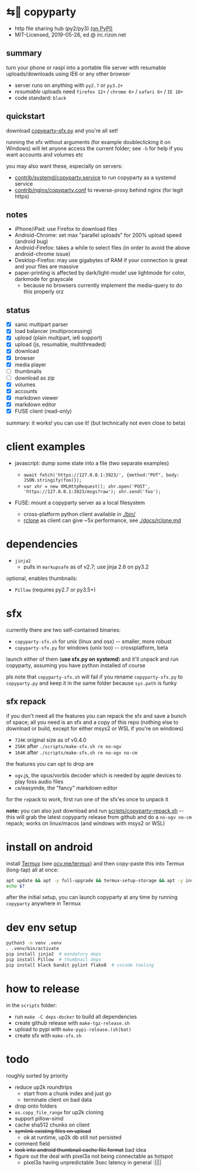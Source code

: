 # ⇆🎉 copyparty

* http file sharing hub (py2/py3) [(on PyPI)](https://pypi.org/project/copyparty/)
* MIT-Licensed, 2019-05-26, ed @ irc.rizon.net


## summary

turn your phone or raspi into a portable file server with resumable uploads/downloads using IE6 or any other browser

* server runs on anything with `py2.7` or `py3.2+`
* *resumable* uploads need `firefox 12+` / `chrome 6+` / `safari 6+` / `IE 10+`
* code standard: `black`


## quickstart

download [copyparty-sfx.py](https://github.com/9001/copyparty/releases/latest/download/copyparty-sfx.py) and you're all set!

running the sfx without arguments (for example doubleclicking it on Windows) will let anyone access the current folder; see `-h` for help if you want accounts and volumes etc

you may also want these, especially on servers:
* [contrib/systemd/copyparty.service](contrib/systemd/copyparty.service) to run copyparty as a systemd service
* [contrib/nginx/copyparty.conf](contrib/nginx/copyparty.conf) to reverse-proxy behind nginx (for legit https)


## notes

* iPhone/iPad: use Firefox to download files
* Android-Chrome: set max "parallel uploads" for 200% upload speed (android bug)
* Android-Firefox: takes a while to select files (in order to avoid the above android-chrome issue)
* Desktop-Firefox: may use gigabytes of RAM if your connection is great and your files are massive
* paper-printing is affected by dark/light-mode! use lightmode for color, darkmode for grayscale
  * because no browsers currently implement the media-query to do this properly orz


## status

* [x] sanic multipart parser
* [x] load balancer (multiprocessing)
* [x] upload (plain multipart, ie6 support)
* [x] upload (js, resumable, multithreaded)
* [x] download
* [x] browser
* [x] media player
* [ ] thumbnails
* [ ] download as zip
* [x] volumes
* [x] accounts
* [x] markdown viewer
* [x] markdown editor
* [x] FUSE client (read-only)

summary: it works! you can use it! (but technically not even close to beta)


# client examples

* javascript: dump some state into a file (two separate examples)
  * `await fetch('https://127.0.0.1:3923/', {method:"PUT", body: JSON.stringify(foo)});`
  * `var xhr = new XMLHttpRequest(); xhr.open('POST', 'https://127.0.0.1:3923/msgs?raw'); xhr.send('foo');`

* FUSE: mount a copyparty server as a local filesystem
  * cross-platform python client available in [./bin/](bin/)
  * [rclone](https://rclone.org/) as client can give ~5x performance, see [./docs/rclone.md](docs/rclone.md)


# dependencies

* `jinja2`
  * pulls in `markupsafe` as of v2.7; use jinja 2.6 on py3.2

optional, enables thumbnails:
* `Pillow` (requires py2.7 or py3.5+)


# sfx

currently there are two self-contained binaries:
* `copyparty-sfx.sh` for unix (linux and osx) -- smaller, more robust
* `copyparty-sfx.py` for windows (unix too) -- crossplatform, beta

launch either of them (**use sfx.py on systemd**) and it'll unpack and run copyparty, assuming you have python installed of course

pls note that `copyparty-sfx.sh` will fail if you rename `copyparty-sfx.py` to `copyparty.py` and keep it in the same folder because `sys.path` is funky


## sfx repack

if you don't need all the features you can repack the sfx and save a bunch of space; all you need is an sfx and a copy of this repo (nothing else to download or build, except for either msys2 or WSL if you're on windows)
* `724K` original size as of v0.4.0
* `256K` after `./scripts/make-sfx.sh re no-ogv`
* `164K` after `./scripts/make-sfx.sh re no-ogv no-cm`

the features you can opt to drop are
* `ogv`.js, the opus/vorbis decoder which is needed by apple devices to play foss audio files
* `cm`/easymde, the "fancy" markdown editor

for the `re`pack to work, first run one of the sfx'es once to unpack it

**note:** you can also just download and run [scripts/copyparty-repack.sh](scripts/copyparty-repack.sh) -- this will grab the latest copyparty release from github and do a `no-ogv no-cm` repack; works on linux/macos (and windows with msys2 or WSL)


# install on android

install [Termux](https://termux.com/) (see [ocv.me/termux](https://ocv.me/termux/)) and then copy-paste this into Termux (long-tap) all at once:
```sh
apt update && apt -y full-upgrade && termux-setup-storage && apt -y install python && python -m ensurepip && python -m pip install -U copyparty
echo $?
```

after the initial setup, you can launch copyparty at any time by running `copyparty` anywhere in Termux


# dev env setup

```sh
python3 -m venv .venv
. .venv/bin/activate
pip install jinja2  # mandatory deps
pip install Pillow  # thumbnail deps
pip install black bandit pylint flake8  # vscode tooling
```


# how to release

in the `scripts` folder:

* run `make -C deps-docker` to build all dependencies
* create github release with `make-tgz-release.sh`
* upload to pypi with `make-pypi-release.(sh|bat)`
* create sfx with `make-sfx.sh`


# todo

roughly sorted by priority

* reduce up2k roundtrips
  * start from a chunk index and just go
  * terminate client on bad data
* drop onto folders
* `os.copy_file_range` for up2k cloning
* support pillow-simd
* cache sha512 chunks on client
* ~~symlink existing files on upload~~
  * ok at runtime, up2k db still not persisted
* comment field
* ~~look into android thumbnail cache file format~~ bad idea
* figure out the deal with pixel3a not being connectable as hotspot
  * pixel3a having unpredictable 3sec latency in general :||||
